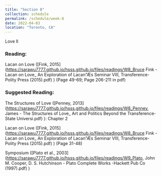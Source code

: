```yaml
---
title: "Section 8"
collection: schedule
permalink: /schedule/week-8
date: 2022-04-03
location: "Toronto, CA"
---
```


Love II


### Reading:
Lacan on Love ([Fink, 2015](https://sarawu7777.github.io/hsss.github.io/files/readings/W8_Bruce Fink - Lacan on Love_ An Exploration of Lacan”Æs Seminar VIII, Transference-Polity Press (2015).pdf)
) (Page 49-69; Page 206-211 in pdf)



### Suggested Reading: 
The Structures of Love ([Penney, 2013](https://sarawu7777.github.io/hsss.github.io/files/readings/W8_Penney, James - The Structures of Love_ Art and Politics Beyond the Transference-State Universi.pdf)
): Chapter 2

Lacan on Love ([Fink, 2015](https://sarawu7777.github.io/hsss.github.io/files/readings/W8_Bruce Fink - Lacan on Love_ An Exploration of Lacan”Æs Seminar VIII, Transference-Polity Press (2015).pdf)
) (Page 31-48)

Symposium ([Plato et al., 2003](https://sarawu7777.github.io/hsss.github.io/files/readings/W9_Plato, John M. Cooper, D. S. Hutchinson - Plato Complete Works  -Hackett Pub Co (1997).pdf)
)


